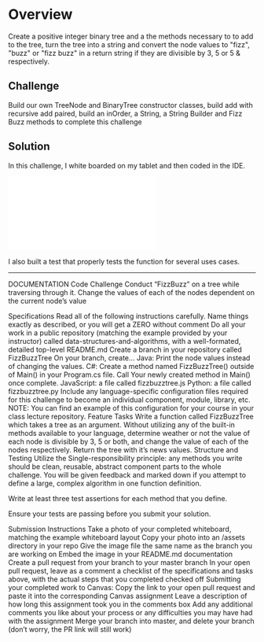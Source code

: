 # Overview

Create a positive integer binary tree and a the methods necessary to to add to the tree, turn the tree into a string 
and convert the node values to "fizz", "buzz" or "fizz buzz" in a return string  if they are divisible by 3, 5 or 5 &
 respectively. 

## Challenge
Build our own TreeNode and BinaryTree constructor classes, build add with recursive add paired, build 
an inOrder, a String, a String Builder and Fizz Buzz methods to complete this challenge

## Solution
In this challenge, I white boarded on my tablet and then coded in the IDE.

![Whiteboard 16](/Users/sooz/codefellows/401Java/data-structures-and-algorithms/assets/Whiteboard16.pdf)

I also built a test that properly tests the function for several uses cases.

---------------------- 

DOCUMENTATION
Code Challenge
Conduct “FizzBuzz” on a tree while traversing through it. Change the values of each of the nodes dependent on the current node’s value

Specifications
Read all of the following instructions carefully. Name things exactly as described, or you will get a ZERO without comment
Do all your work in a public repository (matching the example provided by your instructor) called data-structures-and-algorithms, with a well-formated, detailed top-level README.md
Create a branch in your repository called FizzBuzzTree
On your branch, create…
Java: Print the node values instead of changing the values.
C#: Create a method named FizzBuzzTree() outside of Main() in your Program.cs file. Call Your newly created method in Main() once complete.
JavaScript: a file called fizzbuzztree.js
Python: a file called fizzbuzztree.py
Include any language-specific configuration files required for this challenge to become an individual component, module, library, etc.
NOTE: You can find an example of this configuration for your course in your class lecture repository.
Feature Tasks
Write a function called FizzBuzzTree which takes a tree as an argument.
Without utilizing any of the built-in methods available to your language, determine weather or not the value of each node is divisible by 3, 5 or both, and change the value of each of the nodes respectively. Return the tree with it’s news values.
Structure and Testing
Utilize the Single-responsibility principle: any methods you write should be clean, reusable, abstract component parts to the whole challenge. You will be given feedback and marked down if you attempt to define a large, complex algorithm in one function definition.

Write at least three test assertions for each method that you define.

Ensure your tests are passing before you submit your solution.

Submission Instructions
Take a photo of your completed whiteboard, matching the example whiteboard layout
Copy your photo into an /assets directory in your repo
Give the image file the same name as the branch you are working on
Embed the image in your README.md documentation
Create a pull request from your branch to your master branch
In your open pull request, leave as a comment a checklist of the specifications and tasks above, with the actual steps that you completed checked off
Submitting your completed work to Canvas:
Copy the link to your open pull request and paste it into the corresponding Canvas assignment
Leave a description of how long this assignment took you in the comments box
Add any additional comments you like about your process or any difficulties you may have had with the assignment
Merge your branch into master, and delete your branch (don’t worry, the PR link will still work)